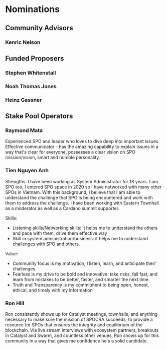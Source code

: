 # Nominations

## Community Advisors

### Kenric Nelson



## Funded Proposers

### Stephen Whitenstall

### Noah Thomas Jones

### Heinz Gassner



## Stake Pool Operators

### Raymond Mata

Experienced SPO and leader who loves to dive deep into important issues. Effective communicator - has the amazing capability to explain issues in a way that's clear for everyone, possesses a clear vision on SPO mission/vision, smart and humble personality.

### Tien Nguyen Anh

Strengths: I have been working as System Administrator for 18 years. I am SPO too, I entered SPO space in 2020 so I have networked with many other SPOs in Vietnam. With this background, I believe that I am able to understand the challenge that SPO is being encountered and work with them to address the challenge. I have been working with Eastern Townhall as a moderator as well as a Cardano summit supporter.

Skills:

* Listening skills/Networking skills: it helps me to understand the others and pace with them, drive them effective way
* Skill in system administration/business: it helps me to understand challenges with SPO and others.

Value:

* Community focus is my motivation, I listen, learn, and anticipate their’ challenges.
* Fearless is my drive to be bold and innovative. take risks, fail fast, and learn from mistakes to be better, faster, and smarter the next time.
* Truth and Transparency is my commitment to being open, honest, ethical, and timely with my information

### Ron Hill

Ron consistently shows up for Catalyst meetings, townhalls, and anything necessary to make sure the mission of SPOCRA succeeds; to provide a resource for SPOs that ensures the integrity and equilibrium of the blockchain. Via live stream interviews with ecosystem partners, breakouts in Catalyst and Swarm, and countless other venues, Ron shows up for this community in a way that gives me confidence he's a solid candidate.
